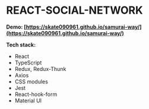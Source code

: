 # REACT-SOCIAL-NETWORK

**Demo: [https://skate090961.github.io/samurai-way/](https://skate090961.github.io/samurai-way/)**

**Tech stack:**

- React
- TypeScript
- Redux, Redux-Thunk
- Axios
- CSS modules
- Jest
- React-hook-form
- Material UI
